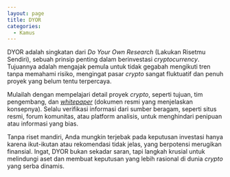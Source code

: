```yaml
---
layout: page
title: DYOR
categories:
  - Kamus
---
```


DYOR adalah singkatan dari _Do Your Own Research_ (Lakukan Risetmu Sendiri), sebuah prinsip penting dalam berinvestasi *cryptocurrency*. Tujuannya adalah mengajak pemula untuk tidak gegabah mengikuti tren tanpa memahami risiko, mengingat pasar *crypto* sangat fluktuatif dan penuh proyek yang belum tentu terpercaya.

Mulailah dengan mempelajari detail proyek *crypto*, seperti tujuan, tim pengembang, dan [_whitepaper_](https://rojocrypto.com/white-paper/) (dokumen resmi yang menjelaskan konsepnya). Selalu verifikasi informasi dari sumber beragam, seperti situs resmi, forum komunitas, atau platform analisis, untuk menghindari penipuan atau informasi yang bias.

Tanpa riset mandiri, Anda mungkin terjebak pada keputusan investasi hanya karena ikut-ikutan atau rekomendasi tidak jelas, yang berpotensi merugikan finansial. Ingat, DYOR bukan sekadar saran, tapi langkah krusial untuk melindungi aset dan membuat keputusan yang lebih rasional di dunia *crypto* yang serba dinamis.